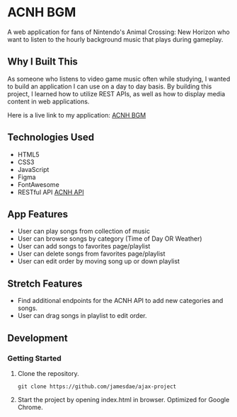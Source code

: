 # ACNH BGM

A web application for fans of Nintendo's Animal Crossing: New Horizon who want to listen to the hourly background music that plays during gameplay.

## Why I Built This

As someone who listens to video game music often while studying, I wanted to build an application I can use on a day to day basis. By building this project, I learned how to utilize REST APIs, as well as how to display media content in web applications.

Here is a live link to my application: [ACNH BGM](https://jamesdae.github.io/ajax-project/)

## Technologies Used

- HTML5
- CSS3
- JavaScript
- Figma
- FontAwesome
- RESTful API [ACNH API](https://acnhapi.com/)

## App Features

- User can play songs from collection of music
- User can browse songs by category (Time of Day OR Weather)
- User can add songs to favorites page/playlist
- User can delete songs from favorites page/playlist
- User can edit order by moving song up or down playlist

## Stretch Features

- Find additional endpoints for the ACNH API to add new categories and songs.
- User can drag songs in playlist to edit order.

## Development

### Getting Started

1. Clone the repository.

    ```shell
    git clone https://github.com/jamesdae/ajax-project
    ```

1. Start the project by opening index.html in browser. Optimized for Google Chrome.
